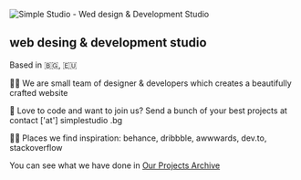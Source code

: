 ![Simple Studio - Wed design & Development Studio](https://simplestudio.bg/wp-content/uploads/smpl_logo_blue-e1620845693972.png)

## web desing & development studio
Based in 🇧🇬, 🇪🇺  

🙋‍♀️ We are small team of designer & developers which creates a beautifully crafted website  

🌈 Love to code and want to join us? Send a bunch of your best projects at contact ['at'] simplestudio .bg  
  
👩‍💻 Places we find inspiration: behance, dribbble, awwwards, dev.to, stackoverflow  

You can see what we have done in [Our Projects Archive](https://simplestudio.bg/archive/)
